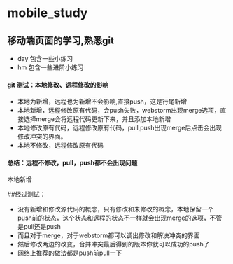# mobile_study
## 移动端页面的学习,熟悉git
- day 包含一些小练习
- hm 包含一些进阶小练习
#### git 测试：本地修改、远程修改的影响
- 本地为新增，远程也为新增不会影响,直接push，这是行尾新增
- 本地新增，远程修改原有代码，会push失败，webstorm出现merge选项，直接选择merge会将远程代码更新下来，并且添加本地新增
- 本地修改原有代码，远程修改原有代码，pull,push出现merge后点击会出现修改冲突的界面。
- 本地不修改，远程修改原有代码
#### 总结：远程不修改，pull，push都不会出现问题
本地新增

##经过测试：
- 没有新增和修改源代码的概念，只有修改和未修改的概念，本地保留一个push前的状态，这个状态和远程的状态不一样就会出现merge的选项，不管是pull还是push
- 而且对于merge，对于webstorm都可以调出修改和解决冲突的界面
- 然后修改两边的改变，合并冲突最后得到的版本你就可以成功的push了
- 网络上推荐的做法都是push前pull一下